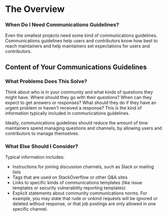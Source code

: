 # The Overview

### When Do I Need Communications Guidelines?

Even the smallest projects need some kind of communications guidelines. Communications guidelines help users and contributors know how best to reach maintainers and help maintainers set expectations for users and contributors.


## Content of Your Communications Guidelines

### What Problems Does This Solve?

Think about who is in your community and what kinds of questions they might have. Where should they go with their questions? When can they expect to get answers or responses? What should they do if they have an urgent problem or haven't received a response? This is the kind of information typically included in communications guidelines.

Ideally, communications guidelines should reduce the amount of time maintainers spend managing questions and channels, by allowing users and contributors to manage themselves.


### What Else Should I Consider?

Typical information includes:

* Instructions for joining discussion channels, such as Slack or mailing lists
* Tags that are used on StackOverflow or other Q&A sites
* Links to specific kinds of communications templates (like issue  templates or security vulnerability reporting templates)
* Explicit statements about community communications norms. For example, you may state that rude or unkind requests will be ignored or deleted without response, or that job postings are only allowed in one specific channel.

